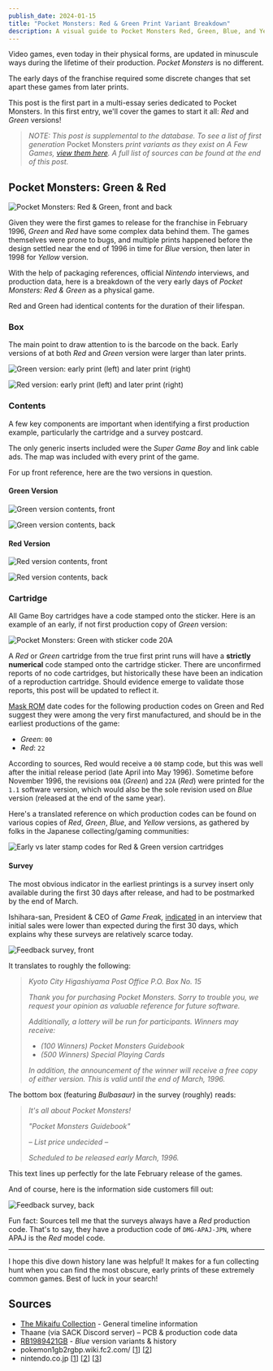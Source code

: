 ```yaml
---
publish_date: 2024-01-15
title: "Pocket Monsters: Red & Green Print Variant Breakdown"
description: A visual guide to Pocket Monsters Red, Green, Blue, and Yellow print runs
---
```

Video games, even today in their physical forms, are updated in minuscule ways during the lifetime of their production. *Pocket Monsters* is no different.

The early days of the franchise required some discrete changes that set apart these games from later prints.

This post is the first part in a multi-essay series dedicated to Pocket Monsters. In this first entry, we'll cover the games to start it all: *Red* and *Green* versions!

> *NOTE: This post is supplemental to the database. To see a list of first generation* Pocket Monsters *print variants as they exist on A Few Games, [view them here](https://www.afew.games/?search=pocket+monsters&platform=game+boy). A full list of sources can be found at the end of this post.*

## Pocket Monsters: Green & Red

![Pocket Monsters: Red & Green, front and back](/uploads/red-green-hero.jpg)

Given they were the first games to release for the franchise in February 1996, *Green* and *Red* have some complex data behind them. The games themselves were prone to bugs, and multiple prints happened before the design settled near the end of 1996 in time for *Blue* version, then later in 1998 for *Yellow* version.

With the help of packaging references, official *Nintendo* interviews, and production data, here is a breakdown of the very early days of *Pocket Monsters: Red & Green* as a physical game.

Red and Green had identical contents for the duration of their lifespan.

### Box

The main point to draw attention to is the barcode on the back. Early versions of at both *Red* and *Green* version were larger than later prints.

![Green version: early print (left) and later print (right)](/uploads/green-box-early-and-late.png)

![Red version: early print (left) and later print (right)](/uploads/red-box-early-and-late.png)

### Contents

A few key components are important when identifying a first production example, particularly the cartridge and a survey postcard.

The only generic inserts included were the *Super Game Boy* and link cable ads. The map was included with every print of the game.

F﻿or up front reference, here are the two versions in question.

#### **G﻿reen Version**

![Green version contents, front](/uploads/green-contents.png)

![Green version contents, back](/uploads/green-contents-back.png)

#### **R﻿ed Version**

![Red version contents, front](/uploads/red-contents.png)

![Red version contents, back](/uploads/red-contents-back.png)

### **Cartridge**

All Game Boy cartridges have a code stamped onto the sticker. Here is an example of an early, if not first production copy of *Green* version:

![Pocket Monsters: Green with sticker code 20A](/uploads/screenshot-2024-01-09-at-8.56.16-pm.png)

A *Red* or *Green* cartridge from the true first print runs will have a **strictly numerical** code stamped onto the cartridge sticker. There are unconfirmed reports of no code cartridges, but historically these have been an indication of a reproduction cartridge. Should evidence emerge to validate those reports, this post will be updated to reflect it.

[Mask ROM](https://handwiki.org/wiki/Mask_ROM) date codes for the following production codes on Green and Red suggest they were among the very first manufactured, and should be in the earliest productions of the game:

* *Green*: `00`
* *Red*: `22`

According to sources, Red would receive a `00` stamp code, but this was well after the initial release period (late April into May 1996). Sometime before November 1996, the revisions `00A` (*Green*) and `22A` (*Red*) were printed for the `1.1` software version, which would also be the sole revision used on *Blue* version (released at the end of the same year).

Here's a translated reference on which production codes can be found on various copies of *Red*, *Green*, *Blue*, and *Yellow* versions, as gathered by folks in the Japanese collecting/gaming communities:

![Early vs later stamp codes for Red & Green version cartridges](/uploads/cart-code-table.png)

#### **Survey**

The most obvious indicator in the earliest printings is a survey insert only available during the first 30 days after release, and had to be postmarked by the end of March.

Ishihara-san, President & CEO of *Game Freak,* [indicated](https://iwataasks.nintendo.com/interviews/ds/pokemon/0/0/) in an interview that initial sales were lower than expected during the first 30 days, which explains why these surveys are relatively scarce today.

![Feedback survey, front](/uploads/survey-front.png)

It translates to roughly the following:

> *Kyoto City Higashiyama Post Office P.O. Box No. 15*
>
> *Thank you for purchasing Pocket Monsters. Sorry to trouble you, we request your opinion as valuable reference for future software.*
>
> *Additionally, a lottery will be run for participants. Winners may receive:*
>
> * *(100 Winners) Pocket Monsters Guidebook*
> * *(500 Winners) Special Playing Cards*
>
> *In addition, the announcement of the winner will receive a free copy of either version. This is valid until the end of March, 1996.*

The bottom box (featuring *Bulbasaur)* in the survey (roughly) reads:

> *It's all about Pocket Monsters!*
>
> *"Pocket Monsters Guidebook"*
>
> *– List price undecided –*
>
> *Scheduled to be released early March, 1996.*

This text lines up perfectly for the late February release of the games.

And of course, here is the information side customers fill out:

![Feedback survey, back](/uploads/survey-back.png)

Fun fact: Sources tell me that the surveys always have a *Red* production code. That's to say, they have a production code of `DMG-APAJ-JPN`, where APAJ is the *Red* model code.

- - -

I hope this dive down history lane was helpful! It makes for a fun collecting hunt when you can find the most obscure, early prints of these extremely common games. Best of luck in your search!

## Sources

* [The Mikaifu Collection](https://www.instagram.com/mikaifucollection/) - General timeline information
* Thaane (via SACK Discord server) – PCB & production code data
* [RB1989421GB](https://twitter.com/RB1989421GB) - *Blue* version variants & history
* pokemon1gb2rgbp.wiki.fc2.com/ [[1](https://pokemon1gb2rgbp.wiki.fc2.com/)] [[2](https://pokemon1gb2rgbp.wiki.fc2.com/wiki/初期版・後期版の違い)]
* nintendo.co.jp [[1](https://www.nintendo.co.jp/n02/dmg/apajapbj/index.html)] [[2](https://www.nintendo.co.jp/n02/dmg/apej/index.html)] [[3](https://www.nintendo.co.jp/n02/dmg/apsj/index.html)]